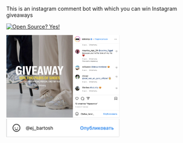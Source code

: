 
This is an instagram comment bot with which you can win Instagram giveaways

[![Open Source? Yes!](https://badgen.net/badge/Open%20Source%20%3F/Yes%21/green?icon=github)](https://github.com/Naereen/badges/)

<img src='Снимок экрана 2022-12-16 в 15.24.29.png' width="300"> <img src='Снимок экрана 2022-12-16 в 15.25.00.png' width="300">
